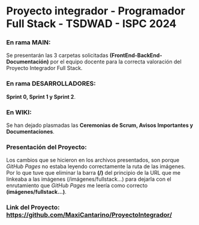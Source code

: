 # Proyecto integrador - Programador Full Stack - TSDWAD - ISPC 2024

### En rama MAIN:

Se presentarán las 3 carpetas solicitadas **(FrontEnd-BackEnd-Documentación)** por el equipo docente para la correcta valoración del Proyecto Integrador Full Stack.

### En rama DESARROLLADORES:

**Sprint 0, Sprint 1 y Sprint 2**.

### En WIKI:

Se han dejado plasmadas las **Ceremonias de Scrum, Avisos Importantes y Documentaciones**.

### Presentación del Proyecto:

Los cambios que se hicieron en los archivos presentados, son porque _GitHub Pages_ no estaba leyendo correctamente la ruta de las imágenes.
Por lo que tuve que eliminar la barra **(/)** del principio de la URL que me linkeaba a las imágenes (/imágenes/fullstack...) para dejarla con el enrutamiento que _GitHub Pages_ me leería como correcto **(imágenes/fullstack...)**.

### Link del Proyecto: https://github.com/MaxiCantarino/ProyectoIntegrador/
